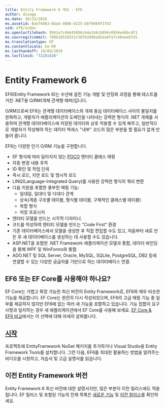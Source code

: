 ```yaml
---
title: Entity Framework 6 개요 - EF6
author: divega
ms.date: 10/23/2016
ms.assetid: 8ae74d63-6bad-4686-b325-bbf9d68f3743
uid: ef6/index
ms.openlocfilehash: 9561a7c4b645896cb4e248cb094c6954ed4bcdf1
ms.sourcegitcommit: 708b18520321c587b2046ad2ea9fa7c48aeebfe5
ms.translationtype: HT
ms.contentlocale: ko-KR
ms.lasthandoff: 10/09/2019
ms.locfileid: "72181426"
---
```

# <a name="entity-framework-6"></a>Entity Framework 6
EF6(Entity Framework 6)는 수년에 걸친 기능 개발 및 안정화 과정을 통해 테스트를 거친 .NET용 O/RM(개체 관계형 매퍼)입니다.

O/RM으로써 EF6는 관계형 데이터베이스와 개체 중심 데이터베이스 사이의 불일치를 완화하고, 개발자가 애플리케이션의 도메인을 나타내는 강력한 형식의 .NET 개체를 사용하여 관계형 데이터베이스에 저장된 데이터와 상호 작용할 수 있게 해주고, 일반적으로 개발자가 작성해야 하는 데이터 액세스 "내부" 코드의 많은 부분을 할 필요가 없게 만들어 줍니다.

EF6는 다양한 인기 O/RM 기능을 구현합니다.
- EF 형식에 따라 달라지지 않는 [POCO](~/ef6/resources/glossary.md#poco) 엔터티 클래스 매핑
- 자동 변경 내용 추적
- ID 확인 및 작업 단위
- 즉시 로드, 지연 로드 및 명시적 로드
- LINQ(Language-Integrated Query)를 사용한 강력한 형식의 쿼리 변환
- 다음 지원을 포함한 풍부한 매핑 기능:
  - 일대일, 일대다 및 다대다 관계
  - 상속(계층 구조별 테이블, 형식별 테이블, 구체적인 클래스별 테이블)
  - 복합 형식
  - 저장 프로시저
- 엔터티 모델을 만드는 시각적 디자이너.
- 코드를 작성하여 엔터티 모델을 만드는 "Code First" 환경
- 기존 데이터베이스에서 모델을 생성한 후 직접 편집할 수도 있고, 처음부터 새로 만든 후 새 데이터베이스를 생성하는 데 사용할 수도 있습니다.
- ASP.NET을 포함한 .NET Framework 애플리케이션 모델과 통합, 데이터 바인딩을 통해 WPF 및 WinForms와 통합.
- ADO.NET 및 SQL Server, Oracle, MySQL, SQLite, PostgreSQL, DB2 등에 연결할 수 있는 다양한 공급자를 기반으로 하는 데이터베이스 연결.

## <a name="should-i-use-ef6-or-ef-core"></a>EF6 또는 EF Core를 사용해야 하나요?

EF Core는 가볍고 확장 가능한 최신 버전의 Entity Framework로, EF6와 매우 비슷한 기능을 제공합니다.
EF Core는 완전히 다시 작성되었으며, EF6의 고급 매핑 기능 중 일부를 제공하지 않지만 EF6에 없는 여러 새 기능을 포함하고 있습니다.
기능 집합이 요구 사항과 일치하는 경우 새 애플리케이션에서 EF Core를 사용해 보세요.
[EF Core & EF6 비교](xref:efcore-and-ef6/index)에서는 이 선택에 대해 자세히 살펴봅니다.

## <a name="get-startedef6get-startedmd"></a>[시작](~/ef6/get-started.md)

프로젝트에 EntityFramework NuGet 패키지를 추가하거나 Visual Studio용 Entity Framework Tools를 설치합니다. 그런 다음, EF6를 최대한 활용하는 방법을 알려주는 비디오를 시청하고, 자습서 및 고급 설명서를 읽습니다.

## <a name="past-entity-framework-versions"></a>이전 Entity Framework 버전

Entity Framework 6 최신 버전에 대한 설명서지만, 많은 부분이 이전 릴리스에도 적용됩니다.
EF 릴리스 및 포함된 기능의 전체 목록은 [새로운 기능](~/ef6/what-is-new/index.md) 및 [이전 릴리스](~/ef6/what-is-new/past-releases.md)를 확인하세요.
